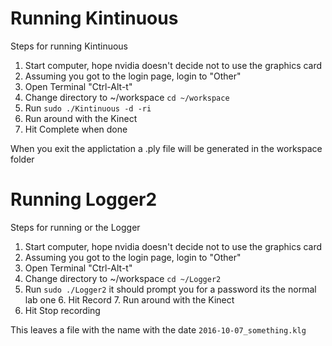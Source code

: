 # Running Kintinuous
Steps for running Kintinuous

1. Start computer, hope nvidia doesn't decide not to use the graphics card
2. Assuming you got to the login page, login to "Other"
3. Open Terminal "Ctrl-Alt-t"
4. Change directory to ~/workspace `cd ~/workspace`
5. Run `sudo ./Kintinuous -d -ri`
6. Run around with the Kinect
7. Hit Complete when done

When you exit the applictation a .ply file will be generated in the workspace
folder


# Running Logger2
Steps for running or the Logger

1. Start computer, hope nvidia doesn't decide not to use the graphics card
2. Assuming you got to the login page, login to "Other"
3. Open Terminal "Ctrl-Alt-t"
4. Change directory to ~/workspace `cd ~/Logger2`
5. Run `sudo ./Logger2` it should prompt you for a password its the normal lab
   one 6. Hit Record 7. Run around with the Kinect
8. Hit Stop recording

This leaves a file with the name with the date `2016-10-07_something.klg`


